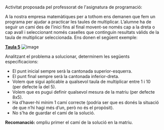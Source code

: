 Activitat proposada pel professorat de l'asignatura de programació:

A la nostra empresa matemàtiques per a tothom ens demanen que fem un programa per
ajudar a practicar les taules de multiplicar. L’alumne ha de seguir un camí des de l’inici fins
al final movent-se només cap a la dreta o cap avall i seleccionant només caselles que
continguin resultats vàlids de la taula de multiplicar seleccionada. Ens donen el següent
exemple:

<ins>**Taula 5**</ins>
![image](https://github.com/user-attachments/assets/48fb8bfe-197d-4c7b-9cde-dc7d2b34c421)

Analitzant el problema a solucionar, determinem les següents especificacions:
  - El punt inicial sempre serà la cantonada superior-esquerra.
  - El punt final sempre serà la cantonada inferior-dreta.
  - Volem que sigui aplicable a qualsevol taula de multiplicar entre 1 i 10 (per defecte la del 5).
  - Volem que es pugui definir qualsevol mesura de la matriu (per defecte 8x5).
  - Ha d’haver-hi mínim 1 camí correcte (podria ser que es donés la situació de que n’hi hagi
    més d’un, però no és el propòsit).
  - No s’ha de guardar el camí de la solució.

**Recomanació:** ompliu primer el camí de la solució en la matriu.
